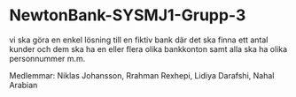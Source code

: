 # NewtonBank-SYSMJ1-Grupp-3
vi ska göra en enkel lösning till en fiktiv bank där det ska finna ett antal kunder och dem ska ha en eller flera olika bankkonton samt alla ska ha olika personnummer m.m.

Medlemmar: Niklas Johansson, Rrahman Rexhepi, Lidiya Darafshi, Nahal Arabian
